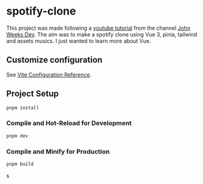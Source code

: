 # spotify-clone

This project was made following a [youtube tutorial](https://www.youtube.com/watch?v=ZzuqwqP1wAQ) from the channel [John Weeks Dev](https://www.youtube.com/@johnweeksdev). The aim was to make a spotify clone using Vue 3, pinia, tailwind and assets musics. I just wanted to learn more about Vue.

## Customize configuration

See [Vite Configuration Reference](https://vitejs.dev/config/).

## Project Setup

```sh
pnpm install
```

### Compile and Hot-Reload for Development

```sh
pnpm dev
```

### Compile and Minify for Production

```sh
pnpm build
```

s
